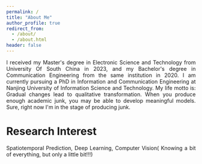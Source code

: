 ```yaml
---
permalink: /
title: "About Me"
author_profile: true
redirect_from: 
  - /about/
  - /about.html
header: false
---
```

<p style="text-align:justify;">
I received my Master's degree in Electronic Science and Technology from University Of South China in 2023, and my Bachelor's degree in Communication Engineering from the same institution in 2020. I am currently pursuing a PhD in Information and Communication Engineering at Nanjing University of Information Science and Technology. My life motto is: Gradual changes lead to qualitative transformation. When you produce enough academic junk, you may be able to develop meaningful models. Sure, right now I'm in the stage of producing junk.
</p>

Research Interest
=====
<p style="text-align:justify;">
Spatiotemporal Prediction, Deep Learning, Computer Vision( Knowing a bit of everything, but only a little bit!!!)
</p>